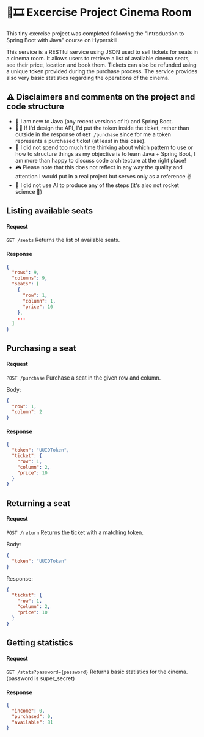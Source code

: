 # 🍿🎞️ Excercise Project Cinema Room

This tiny exercise project was completed following the "Introduction to Spring Boot with Java" course on Hyperskill.

This service is a RESTful service using JSON used to sell tickets for seats in a cinema room. It allows users to 
retrieve a list of available cinema seats, see their price, location and book them. Tickets can also be refunded using
a unique token provided during the purchase process. The service provides also very basic statistics regarding the
operations of the cinema.

## ⚠️ Disclaimers and comments on the project and code structure

- 🐣 I am new to Java (any recent versions of it) and Spring Boot.
- 🧑‍🏫 If I'd design the API, I'd put the token inside the ticket, rather than outside in the response of `GET /purchase`
  since for me a token represents a purchased ticket (at least in this case).
- 🚄 I did not spend too much time thinking about which pattern to use or how to structure things as my objective is to
  learn Java + Spring Boot, I am more than happy to discuss code architecture at the right place!
- 🎮 Please note that this does not reflect in any way the quality and attention I would put in a real project but serves
  only as a reference ✌️
- 🧠 I did not use AI to produce any of the steps (it's also not rocket science 🚀)

## Listing available seats

#### Request

`GET /seats` Returns the list of available seats.

#### Response

```json
{
  "rows": 9,
  "columns": 9,
  "seats": [
    {
      "row": 1,
      "column": 1,
      "price": 10
    },
    ...
  ]
}
```

## Purchasing a seat

#### Request

`POST /purchase` Purchase a seat in the given row and column.

Body:
```json
{
  "row": 1,
  "column": 2
}
```

#### Response

```json
{
  "token": "UUIDToken",
  "ticket": {
    "row": 1,
    "column": 2,
    "price": 10
  }
}
```

## Returning a seat

#### Request

`POST /return` Returns the ticket with a matching token.

Body:

```json
{
  "token": "UUIDToken"
}
```

Response:

```json
{
  "ticket": {
    "row": 1,
    "column": 2,
    "price": 10
  }
}
```

## Getting statistics

#### Request

`GET /stats?password={password}` Returns basic statistics for the cinema. (password is super_secret)

#### Response

```json
{
  "income": 0,
  "purchased": 0, 
  "available": 81
}
```